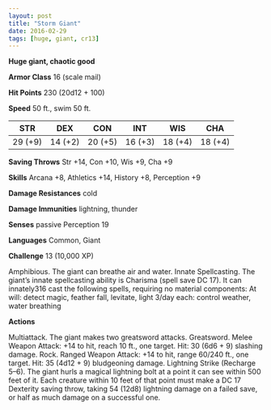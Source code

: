 ```yaml
---
layout: post
title: "Storm Giant"
date: 2016-02-29
tags: [huge, giant, cr13]
---
```


**Huge giant, chaotic good**

**Armor Class** 16 (scale mail)

**Hit Points** 230 (20d12 + 100)

**Speed** 50 ft., swim 50 ft.

|   STR   |   DEX   |   CON   |   INT   |   WIS   |   CHA   |
|:-----:|:-----:|:-----:|:-----:|:-----:|:-----:|
| 29 (+9) | 14 (+2) | 20 (+5) | 16 (+3) | 18 (+4) | 18 (+4) |



**Saving Throws** Str +14, Con +10, Wis +9, Cha +9 

**Skills** Arcana +8, Athletics +14, History +8, Perception +9 

**Damage Resistances** cold 

**Damage Immunities** lightning, thunder 

**Senses** passive Perception 19 

**Languages** Common, Giant 

**Challenge** 13 (10,000 XP)

 Amphibious. The giant can breathe air and water. Innate Spellcasting. The giant’s innate spellcasting ability is Charisma (spell save DC 17). It can innately316 cast the following spells, requiring no material components: At will: detect magic, feather fall, levitate, light 3/day each: control weather, water breathing 

**Actions** 

Multiattack. The giant makes two greatsword attacks. Greatsword. Melee Weapon Attack: +14 to hit, reach 10 ft., one target. Hit: 30 (6d6 + 9) slashing damage. Rock. Ranged Weapon Attack: +14 to hit, range 60/240 ft., one target. Hit: 35 (4d12 + 9) bludgeoning damage. Lightning Strike (Recharge 5–6). The giant hurls a magical lightning bolt at a point it can see within 500 feet of it. Each creature within 10 feet of that point must make a DC 17 Dexterity saving throw, taking 54 (12d8) lightning damage on a failed save, or half as much damage on a successful one.